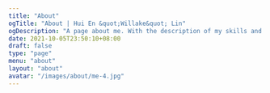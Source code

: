 ```yaml
---
title: "About"
ogTitle: "About | Hui En &quot;Willake&quot; Lin"
ogDescription: "A page about me. With the description of my skills and experiences, you could quickly know more about me as a game programmer."
date: 2021-10-05T23:50:10+08:00
draft: false
type: "page"
menu: "about"
layout: "about"
avatar: "/images/about/me-4.jpg"
---
```


